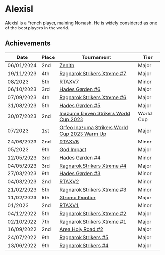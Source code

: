 # Alexisl

Alexisl is a French player, maining Nomash. 
He is widely considered as one of the best players in the world.

## Achievements

| Date | Place | Tournament | Tier |
| - | - | - | - |
| 06/01/2024 | 2nd | [Zenith](../../tournaments/misc/zenith.md) | Major |
| 19/11/2023 | 4th | [Ragnarok Strikers Xtreme #7](../../tournaments/ragna/ragnax7.md) | Major |
| 08/2023 | 5th | [RTAXV7](../../tournaments/rtaxv/rtaxv7.md) | Minor |
| 06/10/2023 | 3rd | [Hades Garden #6](../../tournaments/hg/hg6.md) | Major |
| 07/09/2023 | 4th | [Ragnarok Strikers Xtreme #6](../../tournaments/ragna/ragnax6.md) | Major
| 31/08/2023 | 5th | [Hades Garden #5](../../tournaments/hg/hg5.md) | Major |
| 30/07/2023 | 2nd | [Inazuma Eleven Strikers World Cup 2023](../tournaments/worldcup23.md) | World Cup |
| 07/2023 | 1st | [Orfeo Inazuma Strikers World Cup 2023 Warm Up](../../tournaments/misc/orfeowc.md) | Major |
| 24/06/2023 | 2nd | [RTAXV5](../../tournaments/rtaxv/rtaxv5.md) | Minor |
| 05/2023 | 9th | [God Impact](../../tournaments/misc/godimpact.md) | Major |
| 12/05/2023 | 3rd | [Hades Garden #4](../../tournaments/hg/hg4.md) | Minor |
| 04/05/2023 | 3rd | [Ragnarok Strikers Xtreme #4](../../tournaments/ragna/ragnax4.md) | Major |
| 27/03/2023 | 9th | [Hades Garden #3](../../tournaments/hg/hg3.md) | Minor |
| 04/03/2023 | 2nd | [RTAXV2](../../tournaments/rtaxv/rtaxv2.md) | Minor |
| 21/02/2023 | 5th | [Ragnarok Strikers Xtreme #3](../../tournaments/ragna/ragnax3.md) | Minor |
| 11/02/2023 | 5th | [Xtreme Frontier](../../tournaments/sf/xf.md) | Major |
| 01/2023 | 2nd | [RTAXV1](../../tournaments/rtaxv/rtaxv1.md) | Minor|
| 04/12/2022 | 5th | [Ragnarok Strikers Xtreme #2](../../tournaments/ragna/ragnax2.md) | Major |
| 02/10/2022 | 7th | [Ragnarok Strikers Xtreme #1](../../tournaments/ragna/ragnax1.md) | Major |
| 16/09/2022 | 2nd | [Area Holy Road #2](../../tournaments/misc/holyroad2.md) | Major | 
| 24/07/2022 | 9th | [Ragnarok Strikers #5](../../tournaments/ragna/ragna5.md) | Major |
| 13/06/2022 | 9th | [Ragnarok Strikers #4](../../tournaments/ragna/ragna4.md) | Major |

